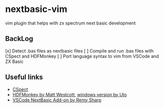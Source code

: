 # nextbasic-vim
vim plugin that helps with zx spectrum next basic development

BackLog
-------

  
  [x] Detect .bas files as nextbasic files
  [ ] Compile and run .bas files with CSpect and HDFMonkey
  [ ] Port language syntax to vim from VSCode and ZX Basic




Useful links
------------

  * [CSpect](http://dailly.blogspot.com/)
  * [HDFMonkey by Matt Westcott](https://github.com/gasman/hdfmonkey), [windows version by Uto](https://uto.speccy.org) 
  * [VSCode NextBasic Add-on by Remy Sharp](https://github.com/remy/vscode-nextbasic)
